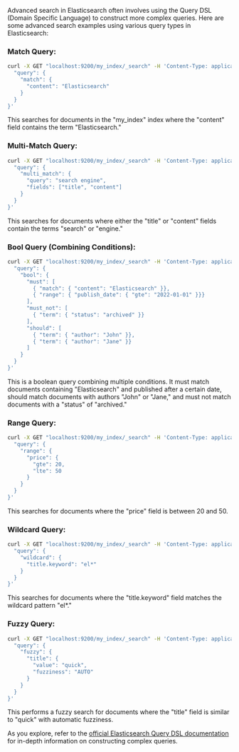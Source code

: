 Advanced search in Elasticsearch often involves using the Query DSL (Domain Specific Language) to construct more complex queries. Here are some advanced search examples using various query types in Elasticsearch:

### Match Query:
```bash
curl -X GET "localhost:9200/my_index/_search" -H 'Content-Type: application/json' -d '{
  "query": {
    "match": {
      "content": "Elasticsearch"
    }
  }
}'
```
This searches for documents in the "my_index" index where the "content" field contains the term "Elasticsearch."

### Multi-Match Query:
```bash
curl -X GET "localhost:9200/my_index/_search" -H 'Content-Type: application/json' -d '{
  "query": {
    "multi_match": {
      "query": "search engine",
      "fields": ["title", "content"]
    }
  }
}'
```
This searches for documents where either the "title" or "content" fields contain the terms "search" or "engine."

### Bool Query (Combining Conditions):
```bash
curl -X GET "localhost:9200/my_index/_search" -H 'Content-Type: application/json' -d '{
  "query": {
    "bool": {
      "must": [
        { "match": { "content": "Elasticsearch" }},
        { "range": { "publish_date": { "gte": "2022-01-01" }}}
      ],
      "must_not": [
        { "term": { "status": "archived" }}
      ],
      "should": [
        { "term": { "author": "John" }},
        { "term": { "author": "Jane" }}
      ]
    }
  }
}'
```
This is a boolean query combining multiple conditions. It must match documents containing "Elasticsearch" and published after a certain date, should match documents with authors "John" or "Jane," and must not match documents with a "status" of "archived."

### Range Query:
```bash
curl -X GET "localhost:9200/my_index/_search" -H 'Content-Type: application/json' -d '{
  "query": {
    "range": {
      "price": {
        "gte": 20,
        "lte": 50
      }
    }
  }
}'
```
This searches for documents where the "price" field is between 20 and 50.

### Wildcard Query:
```bash
curl -X GET "localhost:9200/my_index/_search" -H 'Content-Type: application/json' -d '{
  "query": {
    "wildcard": {
      "title.keyword": "el*"
    }
  }
}'
```
This searches for documents where the "title.keyword" field matches the wildcard pattern "el*."

### Fuzzy Query:
```bash
curl -X GET "localhost:9200/my_index/_search" -H 'Content-Type: application/json' -d '{
  "query": {
    "fuzzy": {
      "title": {
        "value": "quick",
        "fuzziness": "AUTO"
      }
    }
  }
}'
```
This performs a fuzzy search for documents where the "title" field is similar to "quick" with automatic fuzziness.

As you explore, refer to the [official Elasticsearch Query DSL documentation](https://www.elastic.co/guide/en/elasticsearch/reference/current/query-dsl.html) for in-depth information on constructing complex queries.
